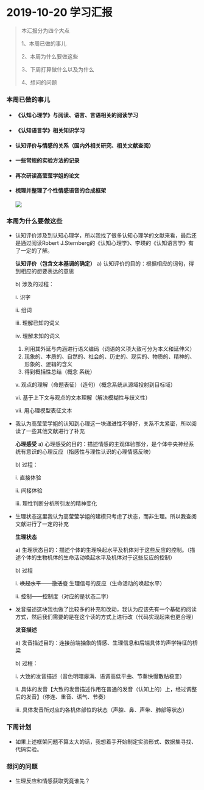 # 2019-10-20 学习汇报

> 本汇报分为四个大点
>
> 1、本周已做的事儿
>
> 2、本周为什么要做这些
>
> 3、下周打算做什么以及为什么
>
> 4、想问的问题

### 本周已做的事儿

* #### 《认知心理学》与阅读、语言、言语相关的阅读学习

- #### 《认知语言学》相关知识学习

- #### 认知评价与情感的关系（国内外相关研究、相关文献查阅）

- #### 一些常规的实验方法的记录

- #### 再次研读高莹莹学姐的论文

- #### 梳理并整理了个性情感语音的合成框架

  ![](https://s2.ax1x.com/2019/10/20/KKHEVg.png)

### 本周为什么要做这些

- 认知评价涉及到认知心理学，所以我找了很多认知心理学的文献来看，最后还是通过阅读Robert J.Sternberg的《认知心理学》、李瑛的《认知语言学》有了一定的了解。

  **认知评价（包含文本基调的确定）**
  a)	认知评价的目的：根据相应的词句，得到相应的想要表达的意思

  b)	涉及的过程：

  i.	识字

  ii.	组词

  iii.	理解已知的词义

  iv.	理解未知的词义

  1.	利用其外延与内涵进行语义编码（词语的义项大致可分为本义和延伸义）
  2.	现象的、本质的、自然的、社会的、历史的、现实的、物质的、精神的、形象的、逻辑的含义
  3.	得到概括性总结（概念 系统）

  v.	观点的理解（命题表征）（造句）（概念系统从源域投射到目标域）

  vi.	基于上下文与观点的文本理解（解决模糊性与歧义性）

  vii.	用心理模型表征文本

- 我认为高莹莹学姐的认知到心理这一块递进性不够好，关系不太紧密，所以阅读了一些其他文献进行了补充

  **心理感受**
  a)	心理感受的目的：描述情感的主观体验部分，是个体中央神经系统有意识的心理反应（指感性与理性认识的心理情感反映）

  b)	过程：

  i.	直接体验

  ii.	间接体验

  iii.	理性判断分析所引发的精神变化

- 生理状态这里我认为高莹莹学姐的建模只考虑了状态，而非生理。所以我查阅文献进行了一定的补充

  **生理状态**

  a)	生理状态目的：描述个体的生理唤起水平及机体对于这些反应的控制。（描述个体的生物机体的生命活动唤起水平及机体对于这些反应的控制）

  b)	过程

  i.	~~唤起水平——激活度~~   生理信号的反应（生命活动的唤起水平） 

  ii.	控制——控制度（对应的是状态二字）

- 发音描述这块我也做了比较多的补充和改动，我认为应该先有一个基础的阅读方式，然后我们需要的是在这个读的方式上进行改（代码实现起来也更合理）

  **发音描述**

  a)	发音描述目的：连接前端抽象的情感、生理信息和后端具体的声学特征的桥梁

  b)	过程：

  i.	大致的发音描述（音色明暗瘪满、语调高低平曲、节奏快慢散粘稳变）

  ii.	具体的发音【大致的发音描述作用在普通的发音（认知上的）上，经过调整后的发音】（停连、重音、语气、节奏）

  iii.	具体发音所对应的各机体部位的状态（声腔、鼻、声带、肺部等状态）

### 下周计划

- 如果上述框架问题不算太大的话，我想着手开始制定实验形式、数据集寻找、代码实验。

### 想问的问题

- 生理反应和情感获取究竟谁先？